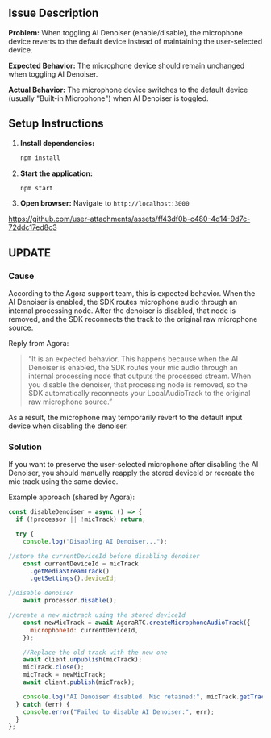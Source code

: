 ## Issue Description

**Problem:** When toggling AI Denoiser (enable/disable), the microphone device reverts to the default device instead of maintaining the user-selected device.

**Expected Behavior:** The microphone device should remain unchanged when toggling AI Denoiser.

**Actual Behavior:** The microphone device switches to the default device (usually "Built-in Microphone") when AI Denoiser is toggled.

## Setup Instructions

1. **Install dependencies:**

   ```bash
   npm install
   ```

2. **Start the application:**

   ```bash
   npm start
   ```

3. **Open browser:** Navigate to `http://localhost:3000`


https://github.com/user-attachments/assets/ff43df0b-c480-4d14-9d7c-72ddc17ed8c3

## UPDATE

### Cause

According to the Agora support team, this is expected behavior.
When the AI Denoiser is enabled, the SDK routes microphone audio through an internal processing node.
After the denoiser is disabled, that node is removed, and the SDK reconnects the track to the original raw microphone source.

Reply from Agora:
>“It is an expected behavior. This happens because when the AI Denoiser is enabled, the SDK routes your mic audio through an internal processing node that outputs the processed stream.
When you disable the denoiser, that processing node is removed, so the SDK automatically reconnects your LocalAudioTrack to the original raw microphone source.”

As a result, the microphone may temporarily revert to the default input device when disabling the denoiser.

### Solution

If you want to preserve the user-selected microphone after disabling the AI Denoiser,
you should manually reapply the stored deviceId or recreate the mic track using the same device.

Example approach (shared by Agora):
```js
const disableDenoiser = async () => {
  if (!processor || !micTrack) return;

  try {
    console.log("Disabling AI Denoiser...");

//store the currentDeviceId before disabling denoiser
    const currentDeviceId = micTrack
      .getMediaStreamTrack()
      .getSettings().deviceId;

//disable denoiser
    await processor.disable();

//create a new mictrack using the stored deviceId
    const newMicTrack = await AgoraRTC.createMicrophoneAudioTrack({
      microphoneId: currentDeviceId,
    });

    //Replace the old track with the new one
    await client.unpublish(micTrack);
    micTrack.close();
    micTrack = newMicTrack;
    await client.publish(micTrack);

    console.log("AI Denoiser disabled. Mic retained:", micTrack.getTrackLabel());
  } catch (err) {
    console.error("Failed to disable AI Denoiser:", err);
  }
};
```
